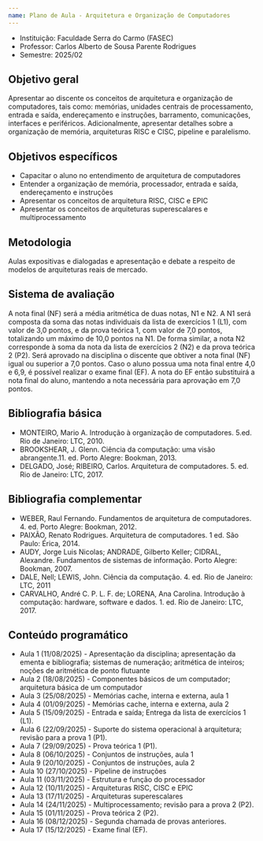 ```yaml
---
name: Plano de Aula - Arquitetura e Organização de Computadores
---
```


* Instituição: Faculdade Serra do Carmo (FASEC)
* Professor: Carlos Alberto de Sousa Parente Rodrigues
* Semestre: 2025/02

## Objetivo geral
Apresentar ao discente os conceitos de arquitetura e organização de computadores, tais como: memórias, unidades centrais
de processamento, entrada e saída, endereçamento e instruções, barramento, comunicações, interfaces e periféricos.
Adicionalmente, apresentar detalhes sobre a organização de memória, arquiteturas RISC e CISC, pipeline e paralelismo.

## Objetivos específicos
* Capacitar o aluno no entendimento de arquitetura de computadores
* Entender a organização de memória, processador, entrada e saída, endereçamento e instruções
* Apresentar os conceitos de arquitetura RISC, CISC e EPIC
* Apresentar os conceitos de arquiteturas superescalares e multiprocessamento

## Metodologia
Aulas expositivas e dialogadas e apresentação e debate a respeito de modelos de arquiteturas reais de mercado.

## Sistema de avaliação
A nota final (NF) será a média aritmética de duas notas, N1 e N2. A N1 será composta da soma das notas individuais da 
lista de exercícios 1 (L1), com valor de 3,0 pontos, e da prova teórica 1, com valor de 7,0 pontos, totalizando um 
máximo de 10,0 pontos na N1. De forma similar, a nota N2 corresponde à soma da nota da lista de exercícios 2 (N2) e da 
prova teórica 2 (P2). Será aprovado na disciplina o discente que obtiver a nota final (NF) igual ou superior a 7,0 
pontos. Caso o aluno possua uma nota final entre 4,0 e 6,9, é possível realizar o exame final (EF). A nota do EF então 
substituirá a nota final do aluno, mantendo a nota necessária para aprovação em 7,0 pontos.

## Bibliografia básica
* MONTEIRO, Mario A. Introdução à organização de computadores. 5.ed. Rio de Janeiro: LTC, 2010.
* BROOKSHEAR, J. Glenn. Ciência da computação: uma visão abrangente.11. ed. Porto Alegre: Bookman, 2013.
* DELGADO, José; RIBEIRO, Carlos. Arquitetura de computadores. 5. ed. Rio de Janeiro: LTC, 2017.

## Bibliografia complementar
* WEBER, Raul Fernando. Fundamentos de arquitetura de computadores. 4. ed. Porto Alegre: Bookman, 2012.
* PAIXÃO, Renato Rodrigues. Arquitetura de computadores. 1 ed. São Paulo: Érica, 2014.
* AUDY, Jorge Luis Nicolas; ANDRADE, Gilberto Keller; CIDRAL, Alexandre. Fundamentos de sistemas de informação. Porto Alegre: Bookman, 2007.
* DALE, Nell; LEWIS, John. Ciência da computação. 4. ed. Rio de Janeiro: LTC, 2011
* CARVALHO, André C. P. L. F. de; LORENA, Ana Carolina. Introdução à computação: hardware, software e dados. 1. ed. Rio de Janeiro: LTC, 2017.

## Conteúdo programático
* Aula 1 (11/08/2025) - Apresentação da disciplina; apresentação da ementa e bibliografia; sistemas de numeração; aritmética de inteiros; noções de aritmética de ponto flutuante
* Aula 2 (18/08/2025) - Componentes básicos de um computador; arquitetura básica de um computador
* Aula 3 (25/08/2025) - Memórias cache, interna e externa, aula 1
* Aula 4 (01/09/2025) - Memórias cache, interna e externa, aula 2
* Aula 5 (15/09/2025) - Entrada e saída; Entrega da lista de exercícios 1 (L1).
* Aula 6 (22/09/2025) - Suporte do sistema operacional à arquitetura; revisão para a prova 1 (P1).
* Aula 7 (29/09/2025) - Prova teórica 1 (P1).
* Aula 8 (06/10/2025) - Conjuntos de instruções, aula 1
* Aula 9 (20/10/2025) - Conjuntos de instruções, aula 2
* Aula 10 (27/10/2025) - Pipeline de instruções
* Aula 11 (03/11/2025) - Estrutura e função do processador
* Aula 12 (10/11/2025) - Arquiteturas RISC, CISC e EPIC
* Aula 13 (17/11/2025) - Arquiteturas superescalares
* Aula 14 (24/11/2025) - Multiprocessamento; revisão para a prova 2 (P2).
* Aula 15 (01/11/2025) - Prova teórica 2 (P2).
* Aula 16 (08/12/2025) - Segunda chamada de provas anteriores.
* Aula 17 (15/12/2025) - Exame final (EF). 
